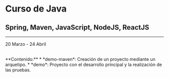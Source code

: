 # Curso de Java
## Spring, Maven, JavaScript, NodeJS, ReactJS

---
20 Marzo - 24 Abril

<br>
**Contenido:**
* *demo-maven*: Creación de un proyecto mediante un arquetipo.
* *demo*: Proyecto con el desarrollo principal y la realización de las pruebas.
